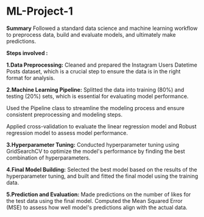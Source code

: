 # ML-Project-1
**Summary**
Followed a standard data science and machine learning workflow to preprocess data, build and evaluate models, and ultimately make predictions. 

**Steps involved :**

**1.Data Preprocessing:**
Cleaned and prepared the Instagram Users Datetime Posts dataset, which is a crucial step to ensure the data is in the right format for analysis.

**2.Machine Learning Pipeline:**
Splitted the data into training (80%) and testing (20%) sets, which is essential for evaluating model performance.

Used the Pipeline class to streamline the modeling process and ensure consistent preprocessing and modeling steps.

Applied cross-validation to evaluate the linear regression model and Robust regression model to assess model performance.

**3.Hyperparameter Tuning:**
Conducted hyperparameter tuning using GridSearchCV to optimize the model's performance by finding the best combination of hyperparameters.

**4.Final Model Building:**
Selected the best model based on the results of the hyperparameter tuning, and built and fitted the final model using the training data.

**5.Prediction and Evaluation:**
Made predictions on the number of likes for the test data using the final model.
Computed the Mean Squared Error (MSE) to assess how well model's predictions align with the actual data.
